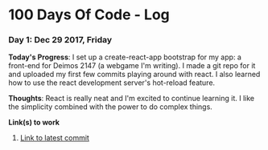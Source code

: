 # 100 Days Of Code - Log

### Day 1: Dec 29 2017, Friday

**Today's Progress**: I set up a create-react-app bootstrap for my app: a front-end for Deimos 2147 (a webgame I'm writing). I made a git repo for it and uploaded my first few commits playing around with react. I also learned how to use the react development server's hot-reload feature.

**Thoughts**: React is really neat and I'm excited to continue learning it. I like the simplicity combined with the power to do complex things.

**Link(s) to work**
1. [Link to latest commit](https://github.com/tigwyk/deimos-react/commit/0880de83c7b15d1f3ea3ba75b7097ae74279a02f)
